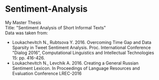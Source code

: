 # Sentiment-Analysis
My Master Thesis  
Title: "Sentiment Analysis of Short Informal Texts"  
Data was taken from:
- Loukachevitch N., Rubtsova Y. 2016. Overcoming Time Gap and Data Sparsity in Tweet Sentiment Analysis. Proc. International Conference "Dialog 2016", Computational Linguistics and Intellectual Technologies 15: pp. 416-426.
- Loukachevitch N., Levchik A. 2016. Creating a General Russian Sentiment Lexicon. In Proceedings of Language Resources and Evaluation Conference LREC-2016
